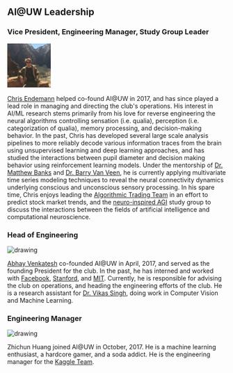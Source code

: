## AI@UW Leadership

### Vice President, Engineering Manager, Study Group Leader
<img src="./assets/chris.jpg" alt="drawing" width="100"/>

[Chris Endemann](https://www.linkedin.com/in/chris-endemann/)
helped co-found AI@UW in 2017, and has since played a lead role in managing and directing the club's operations. His interest in AI/ML research stems primarily from his love for reverse engineering the neural algorithms controlling sensation (i.e. qualia), perception (i.e. categorization of qualia), memory processing, and decision-making behavior. In the past, Chris has developed several large scale analysis pipelines to more reliably decode various information traces from the brain using unsupervised learning and deep learning approaches, and has studied the interactions between pupil diameter and decision making behavior using reinforcement learning models. Under the mentorship of [Dr. Matthew Banks](https://neuro.wisc.edu/staff/banks-matthew-i/) and [Dr. Barry Van Veen](https://directory.engr.wisc.edu/ece/Faculty/Vanveen_Barry/), he is currently applying multivariate time series modeling techniques to reveal the neural connectivity dynamics underlying conscious and unconscious sensory processing. In his spare time, Chris enjoys leading the [Algorithmic Trading Team](https://ai-club-uwmadison.github.io/projects/) in an effort to predict stock market trends, and the [neuro-inspired AGI](https://ai-club-uwmadison.github.io/projects/) study group to discuss the interactions between the fields of artificial intelligence and computational neuroscience.


### Head of Engineering
<img src="./assets/abhay.jpg" alt="drawing" width="100"/>

[Abhay Venkatesh](http://abhayvenkatesh.com) co-founded AI@UW in April, 2017, and served as the founding President for the club. In the past, he has interned and worked with [Facebook](https://facebook.com), [Stanford](https://stanford.edu), and [MIT](https://mit.edu). Currently, he is responsible for advising the club on operations, and heading the engineering efforts of the club. He is a research assistant for [Dr. Vikas Singh](http://www.biostat.wisc.edu/~vsingh/), doing work in Computer Vision and Machine Learning.

### Engineering Manager
<img src="./assets/eric.jpg" alt="drawing" width="100"/>

Zhichun Huang joined AI@UW in October, 2017. He is a machine learning enthusiast, a hardcore gamer, and a soda addict. He is the engineering manager for the [Kaggle Team](https://ai-club-uwmadison.github.io/projects/).
